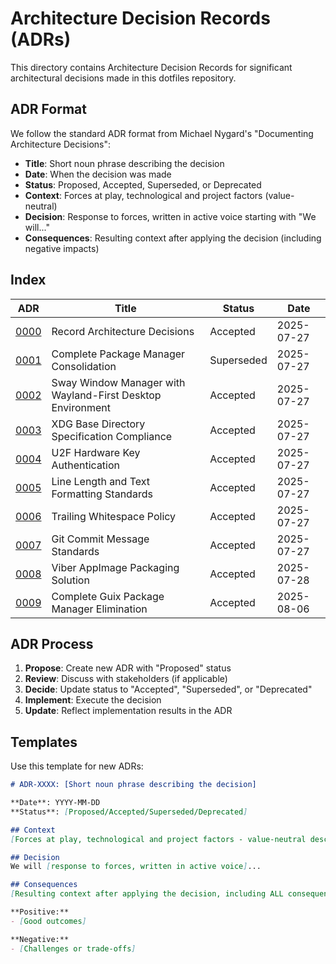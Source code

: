 # Architecture Decision Records (ADRs)

This directory contains Architecture Decision Records for significant
architectural decisions made in this dotfiles repository.

## ADR Format

We follow the standard ADR format from Michael Nygard's "Documenting Architecture Decisions":
- **Title**: Short noun phrase describing the decision
- **Date**: When the decision was made
- **Status**: Proposed, Accepted, Superseded, or Deprecated
- **Context**: Forces at play, technological and project factors (value-neutral)
- **Decision**: Response to forces, written in active voice starting with "We will..."
- **Consequences**: Resulting context after applying the decision (including negative impacts)

## Index

| ADR                                                     | Title                                                      | Status   | Date       |
|---------------------------------------------------------|------------------------------------------------------------|----------|------------|
| [0000](./0000-record-architecture-decisions.md)         | Record Architecture Decisions                              | Accepted | 2025-07-27 |
| [0001](./0001-package-manager-consolidation.md)         | Complete Package Manager Consolidation                     | Superseded | 2025-07-27 |
| [0002](./0002-sway-window-manager-wayland-first.md)     | Sway Window Manager with Wayland-First Desktop Environment | Accepted | 2025-07-27 |
| [0003](./0003-xdg-directory-compliance.md)              | XDG Base Directory Specification Compliance                | Accepted | 2025-07-27 |
| [0004](./0004-u2f-hardware-key-authentication.md)       | U2F Hardware Key Authentication                            | Accepted | 2025-07-27 |
| [0005](./0005-line-length-text-formatting-standards.md) | Line Length and Text Formatting Standards                  | Accepted | 2025-07-27 |
| [0006](./0006-trailing-whitespace-policy.md)            | Trailing Whitespace Policy                                 | Accepted | 2025-07-27 |
| [0007](./0007-git-commit-message-standards.md)          | Git Commit Message Standards                               | Accepted | 2025-07-27 |
| [0008](./0008-viber-appimage-packaging-solution.md)     | Viber AppImage Packaging Solution                          | Accepted | 2025-07-28 |
| [0009](./0009-complete-guix-elimination.md)             | Complete Guix Package Manager Elimination                 | Accepted | 2025-08-06 |

## ADR Process

1. **Propose**: Create new ADR with "Proposed" status
2. **Review**: Discuss with stakeholders (if applicable)
3. **Decide**: Update status to "Accepted", "Superseded", or "Deprecated"
4. **Implement**: Execute the decision
5. **Update**: Reflect implementation results in the ADR

## Templates

Use this template for new ADRs:

```markdown
# ADR-XXXX: [Short noun phrase describing the decision]

**Date**: YYYY-MM-DD
**Status**: [Proposed/Accepted/Superseded/Deprecated]

## Context
[Forces at play, technological and project factors - value-neutral description]

## Decision
We will [response to forces, written in active voice]...

## Consequences
[Resulting context after applying the decision, including ALL consequences]

**Positive:**
- [Good outcomes]

**Negative:**
- [Challenges or trade-offs]
```
